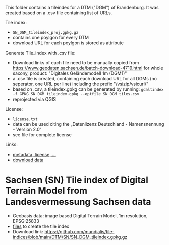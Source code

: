 This folder contains a tileindex for a DTM ("DGM") of Brandenburg. It was created based on a .csv file containing list of URLs.

Tile index:
- `SN_DGM_tileindex_proj.gpkg.gz`
- contains one poylgon for every DTM
- download URL for each poylgon is stored as attribute

Generate Tile_index with .csv file:
- Download links of each file need to be manually copied from https://www.geodaten.sachsen.de/batch-download-4719.html for whole saxony, product: "Digitales Geländemodell 1m (DGM1)"
- a .csv file is created, containing each download URL for all DGMs (no seperator, one URL per line) including the prefix "/vsizip/vsicurl/"
- based on .csv, a tileindex.gpkg can be generated by running: `gdaltindex -f GPKG SN_DGM_tileindex.gpkg --optfile SN_DGM_tiles.csv`
- reprojected via QGIS

License:
- `license.txt`
- data can be used citing the „Datenlizenz Deutschland - Namensnennung - Version 2.0“
- see file for complete license

Links:
- [metadata, license, ...](https://geomis.sachsen.de/geomis-client/?lang=de#/datasets/iso/a3dba5b2-0118-4d76-ab78-ba656a1b489e)
- [download data](https://www.geodaten.sachsen.de/downloadbereich-digitale-hoehenmodelle-4851.html)

# Sachsen (SN) Tile index of Digital Terrain Model from Landesvermessung Sachsen data

* Geobasis data: image based Digital Terrain Model, 1m resolution,  EPSG:25833
* [files](https://github.com/mundialis/tile-indices/tree/main/DTM/SN) to create the tile index
* Download link: https://github.com/mundialis/tile-indices/blob/main/DTM/SN/SN_DGM_tileindex.gpkg.gz